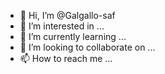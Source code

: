 - 👋 Hi, I’m @Galgallo-saf
- 👀 I’m interested in ...
- 🌱 I’m currently learning ...
- 💞️ I’m looking to collaborate on ...
- 📫 How to reach me ...

<!---
Galgallo-saf/Galgallo-saf is a ✨ special ✨ repository because its `README.md` (this file) appears on your GitHub profile.
You can click the Preview link to take a look at your changes.
--->
